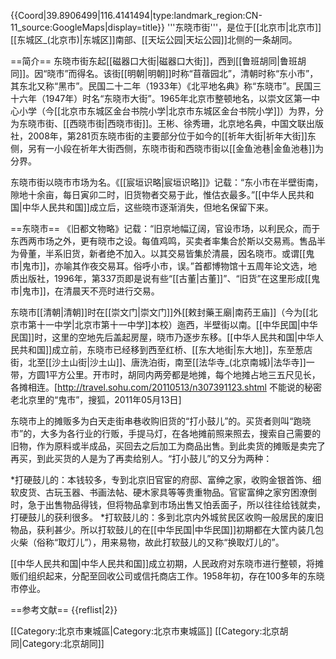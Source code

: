{{Coord|39.8906499|116.4141494|type:landmark_region:CN-11_source:GoogleMaps|display=title}}
'''东晓市街'''，是位于[[北京市|北京市]][[东城区_(北京市)|东城区]]南部、[[天坛公园|天坛公园]]北侧的一条胡同。

==简介==
东晓市街东起[[磁器口大街|磁器口大街]]，西到[[鲁班胡同|鲁班胡同]]。因“晓市”而得名。该街[[明朝|明朝]]时称“苜蓿园北”，清朝时称“东小市”，其东北又称“黑市”。民国二十二年（1933年）《北平地名典》称“东晓市”。民国三十六年（1947年）时名“东晓市大街”。1965年北京市整顿地名，以崇文区第一中心小学（今[[北京市东城区金台书院小学|北京市东城区金台书院小学]]）为界，分为东晓市街、[[西晓市街|西晓市街]]。<ref name=bjdmd>王彬、徐秀珊，北京地名典，中国文联出版社，2008年，第281页</ref>东晓市街的主要部分位于如今的[[祈年大街|祈年大街]]东侧，另有一小段在祈年大街西侧，东晓市街和西晓市街以[[金鱼池巷|金鱼池巷]]为分界。

东晓市街以晓市市场为名。《[[宸垣识略|宸垣识略]]》记载：“东小市在半壁街南，隙地十余亩，每日寅卯二时，旧货物者交易于此，惟估衣最多。”[[中华人民共和国|中华人民共和国]]成立后，这些晓市逐渐消失，但地名保留下来。<ref name=bjdmd/>

==东晓市==
《旧都文物略》记载：“旧京地幅辽阔，官设市场，以利民众，而于东西两市场之外，更有晓市之设。每值鸡鸣，买卖者率集合於斯以交易焉。售品半为骨董，半系旧货，新者绝不加入。以其交易皆集於清晨，因名晓市。或谓[[鬼市|鬼市]]，亦喻其作夜交易耳。俗呼小市，误。”<ref>首都博物馆十五周年论文选，地质出版社，1996年，第337页</ref>即是说有些“[[古董|古董]]”、“旧货”在这里形成[[鬼市|鬼市]]，在清晨天不亮时进行交易。

东晓市[[清朝|清朝]]时在[[崇文门|崇文门]]外[[敕封藥王廟|南药王庙]]（今为[[北京市第十一中学|北京市第十一中学]]本校）迤西，半壁街以南。[[中华民国|中华民国]]时，这里的空地先后盖起房屋，晓市乃逐步东移。[[中华人民共和国|中华人民共和国]]成立前，东晓市已经移到西至红桥、[[东大地街|东大地]]，东至葱店街，北至[[沙土山街|沙土山]]、唐洗泊街，南至[[法华寺_(北京南城)|法华寺]]一带，方圆1平方公里。开市时，胡同内两旁都是地摊，每个地摊占地三五尺见长，各摊相连。<ref name=sohu>[http://travel.sohu.com/20110513/n307391123.shtml 不能说的秘密 老北京里的“鬼市”，搜狐，2011年05月13日]</ref>

东晓市上的摊贩多为白天走街串巷收购旧货的“打小鼓儿”的。买货者则叫“跑晓市”的，大多为各行业的行贩，手提马灯，在各地摊前照来照去，搜索自己需要的旧物，作为原料或半成品，买回去之后加工为商品出售。到此卖货的摊贩是卖完了再买，到此买货的人是为了再卖给别人。“打小鼓儿”的又分为两种：<ref name=sohu/>

*打硬鼓儿的：本钱较多，专到北京旧官宦的府邸、富绅之家，收购金银首饰、细软皮货、古玩玉器、书画法帖、硬木家具等等贵重物品。官宦富绅之家穷困潦倒时，急于出售物品得钱，但将物品拿到市场出售又怕丢面子，所以往往给钱就卖，打硬鼓儿的获利很多。
*打软鼓儿的：多到北京内外城贫民区收购一般居民的废旧物品，获利甚少。所以打软鼓儿的在[[中华民国|中华民国]]初期都在大筐内装几包火柴（俗称“取灯儿”），用来易物，故此打软鼓儿的又称“换取灯儿的”。<ref name=sohu/>

[[中华人民共和国|中华人民共和国]]成立初期，人民政府对东晓市进行整顿，将摊贩们组织起来，分配至回收公司或信托商店工作。1958年初，存在100多年的东晓市停业。<ref name=sohu/>

==参考文献==
{{reflist|2}}

[[Category:北京市東城區|Category:北京市東城區]]
[[Category:北京胡同|Category:北京胡同]]